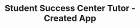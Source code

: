 ---
layout: default
title: Student Success Center Tutor - Created App
desc: Created an application that was web-based and mobile friendly and allowed students to search tutors by course name or course number and accompanying information so that they an plan a tutoring schedule
category: school-projects
---
